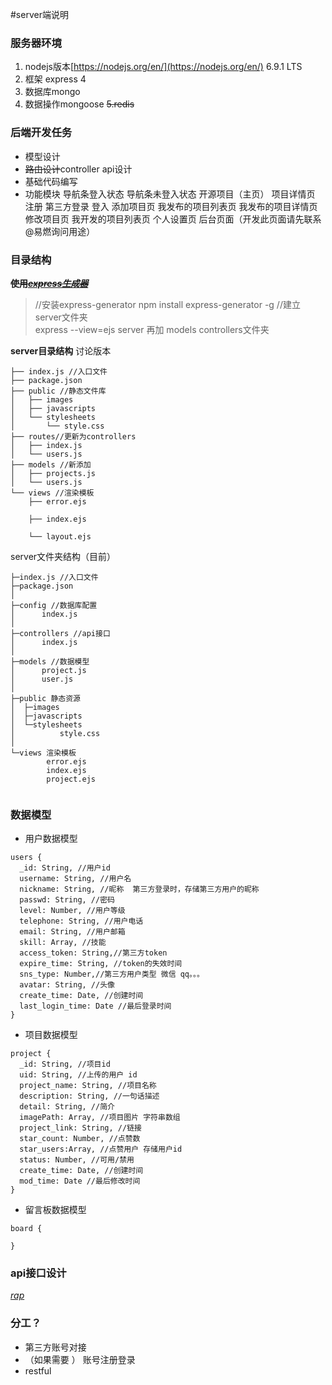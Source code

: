 #server端说明

### 服务器环境
1. nodejs版本[https://nodejs.org/en/](https://nodejs.org/en/) 6.9.1 LTS
2. 框架 express 4
3. 数据库mongo
4. 数据操作mongoose
~~5.redis~~

### 后端开发任务
- 模型设计
- ~~路由设计~~controller api设计
-  基础代码编写
- 功能模块
导航条登入状态
导航条未登入状态
开源项目（主页）
项目详情页
注册 第三方登录
登入
添加项目页
我发布的项目列表页
我发布的项目详情页
修改项目页
我开发的项目列表页
个人设置页
后台页面（开发此页面请先联系@易燃询问用途）

### 目录结构
**~~使用[*express生成器*](http://expressjs.com/zh-cn/starter/generator.html)~~**
>//安装express-generator
npm install express-generator -g
 //建立server文件夹   
express --view=ejs server
再加 models controllers文件夹

**server目录结构**
讨论版本
```
├── index.js //入口文件
├── package.json
├── public //静态文件库
│   ├── images
│   ├── javascripts
│   └── stylesheets
│       └── style.css
├── routes//更新为controllers
│   ├── index.js
│   └── users.js
├── models //新添加
│   ├── projects.js
│   └── users.js
└── views //渲染模板
    ├── error.ejs

    ├── index.ejs

    └── layout.ejs
```
server文件夹结构（目前）
```
├─index.js //入口文件
├─package.json 
│  
├─config //数据库配置
│      index.js
│      
├─controllers //api接口
│      index.js
│      
├─models //数据模型
│      project.js
│      user.js
│                  
├─public 静态资源
│  ├─images
│  ├─javascripts
│  └─stylesheets
│          style.css
│          
└─views 渲染模板
        error.ejs
        index.ejs
        project.ejs
        

```
### 数据模型
+ 用户数据模型
```
users {
  _id: String, //用户id
  username: String, //用户名
  nickname: String, //昵称  第三方登录时，存储第三方用户的昵称
  passwd: String, //密码
  level: Number, //用户等级
  telephone: String, //用户电话
  email: String, //用户邮箱
  skill: Array, //技能
  access_token: String,//第三方token
  expire_time: String, //token的失效时间
  sns_type: Number,//第三方用户类型 微信 qq。。。 
  avatar: String, //头像 
  create_time: Date, //创建时间
  last_login_time: Date //最后登录时间
}
```

+ 项目数据模型

```
project {
  _id: String, //项目id
  uid: String, //上传的用户 id
  project_name: String, //项目名称
  description: String, //一句话描述
  detail: String, //简介
  imagePath: Array, //项目图片 字符串数组
  project_link: String, //链接
  star_count: Number, //点赞数
  star_users:Array, //点赞用户 存储用户id
  status: Number, //可用/禁用
  create_time: Date, //创建时间
  mod_time: Date //最后修改时间
}
```
+ 留言板数据模型

```
board {
    
}
```
### api接口设计

[*rap*](http://rap.taobao.org/)

### 分工？
+ 第三方账号对接
+ （如果需要 ） 账号注册登录
+ restful